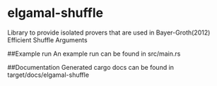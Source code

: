 # elgamal-shuffle

Library to provide isolated provers that are used in
Bayer-Groth(2012) Efficient Shuffle Arguments

##Example run
An example run can be found in src/main.rs

##Documentation
Generated cargo docs can be found in target/docs/elgamal-shuffle
